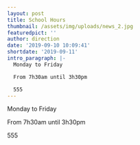 ```yaml
---
layout: post
title: School Hours
thumbnail: /assets/img/uploads/news_2.jpg
featuredpict: ''
author: direction
date: '2019-09-10 10:09:41'
shortdate: '2019-09-11'
intro_paragraph: |-
  Monday to Friday  

  From 7h30am until 3h30pm  

  555
---
```

Monday to Friday  

From 7h30am until 3h30pm  

555
